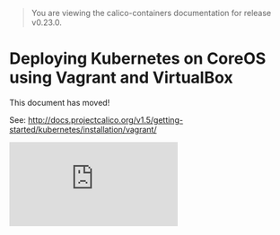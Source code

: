 > You are viewing the calico-containers documentation for release v0.23.0.

# Deploying Kubernetes on CoreOS using Vagrant and VirtualBox

This document has moved!

See: http://docs.projectcalico.org/v1.5/getting-started/kubernetes/installation/vagrant/


[![Analytics](https://calico-ga-beacon.appspot.com/UA-52125893-3/calico-containers/docs/cni/kubernetes/VagrantCoreOS.md?pixel)](https://github.com/igrigorik/ga-beacon)
